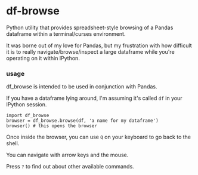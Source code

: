 # df-browse
Python utility that provides spreadsheet-style browsing of a Pandas dataframe within a terminal/curses environment.

It was borne out of my love for Pandas, but my frustration with how difficult it is to really navigate/browse/inspect a large dataframe while you're operating on it within IPython.

### usage

df_browse is intended to be used in conjunction with Pandas.

If you have a dataframe lying around, I'm assuming it's called `df` in your IPython session.

    import df_browse
    browser = df_browse.browse(df, 'a name for my dataframe')
    browser() # this opens the browser

Once inside the browser, you can use `Q` on your keyboard to go back to the shell.

You can navigate with arrow keys and the mouse.

Press `?` to find out about other available commands.
